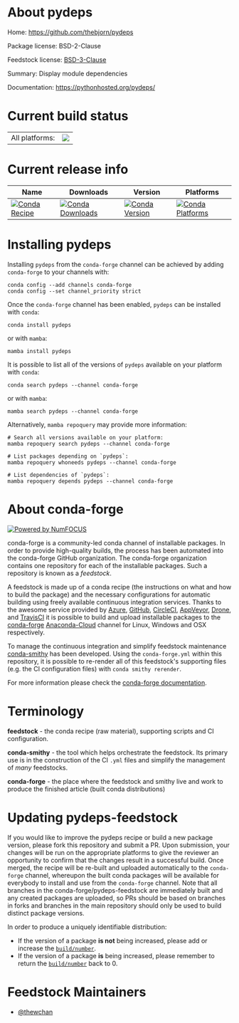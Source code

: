 About pydeps
============

Home: https://github.com/thebjorn/pydeps

Package license: BSD-2-Clause

Feedstock license: [BSD-3-Clause](https://github.com/conda-forge/pydeps-feedstock/blob/main/LICENSE.txt)

Summary: Display module dependencies

Documentation: https://pythonhosted.org/pydeps/

Current build status
====================


<table><tr><td>All platforms:</td>
    <td>
      <a href="https://dev.azure.com/conda-forge/feedstock-builds/_build/latest?definitionId=14989&branchName=main">
        <img src="https://dev.azure.com/conda-forge/feedstock-builds/_apis/build/status/pydeps-feedstock?branchName=main">
      </a>
    </td>
  </tr>
</table>

Current release info
====================

| Name | Downloads | Version | Platforms |
| --- | --- | --- | --- |
| [![Conda Recipe](https://img.shields.io/badge/recipe-pydeps-green.svg)](https://anaconda.org/conda-forge/pydeps) | [![Conda Downloads](https://img.shields.io/conda/dn/conda-forge/pydeps.svg)](https://anaconda.org/conda-forge/pydeps) | [![Conda Version](https://img.shields.io/conda/vn/conda-forge/pydeps.svg)](https://anaconda.org/conda-forge/pydeps) | [![Conda Platforms](https://img.shields.io/conda/pn/conda-forge/pydeps.svg)](https://anaconda.org/conda-forge/pydeps) |

Installing pydeps
=================

Installing `pydeps` from the `conda-forge` channel can be achieved by adding `conda-forge` to your channels with:

```
conda config --add channels conda-forge
conda config --set channel_priority strict
```

Once the `conda-forge` channel has been enabled, `pydeps` can be installed with `conda`:

```
conda install pydeps
```

or with `mamba`:

```
mamba install pydeps
```

It is possible to list all of the versions of `pydeps` available on your platform with `conda`:

```
conda search pydeps --channel conda-forge
```

or with `mamba`:

```
mamba search pydeps --channel conda-forge
```

Alternatively, `mamba repoquery` may provide more information:

```
# Search all versions available on your platform:
mamba repoquery search pydeps --channel conda-forge

# List packages depending on `pydeps`:
mamba repoquery whoneeds pydeps --channel conda-forge

# List dependencies of `pydeps`:
mamba repoquery depends pydeps --channel conda-forge
```


About conda-forge
=================

[![Powered by
NumFOCUS](https://img.shields.io/badge/powered%20by-NumFOCUS-orange.svg?style=flat&colorA=E1523D&colorB=007D8A)](https://numfocus.org)

conda-forge is a community-led conda channel of installable packages.
In order to provide high-quality builds, the process has been automated into the
conda-forge GitHub organization. The conda-forge organization contains one repository
for each of the installable packages. Such a repository is known as a *feedstock*.

A feedstock is made up of a conda recipe (the instructions on what and how to build
the package) and the necessary configurations for automatic building using freely
available continuous integration services. Thanks to the awesome service provided by
[Azure](https://azure.microsoft.com/en-us/services/devops/), [GitHub](https://github.com/),
[CircleCI](https://circleci.com/), [AppVeyor](https://www.appveyor.com/),
[Drone](https://cloud.drone.io/welcome), and [TravisCI](https://travis-ci.com/)
it is possible to build and upload installable packages to the
[conda-forge](https://anaconda.org/conda-forge) [Anaconda-Cloud](https://anaconda.org/)
channel for Linux, Windows and OSX respectively.

To manage the continuous integration and simplify feedstock maintenance
[conda-smithy](https://github.com/conda-forge/conda-smithy) has been developed.
Using the ``conda-forge.yml`` within this repository, it is possible to re-render all of
this feedstock's supporting files (e.g. the CI configuration files) with ``conda smithy rerender``.

For more information please check the [conda-forge documentation](https://conda-forge.org/docs/).

Terminology
===========

**feedstock** - the conda recipe (raw material), supporting scripts and CI configuration.

**conda-smithy** - the tool which helps orchestrate the feedstock.
                   Its primary use is in the construction of the CI ``.yml`` files
                   and simplify the management of *many* feedstocks.

**conda-forge** - the place where the feedstock and smithy live and work to
                  produce the finished article (built conda distributions)


Updating pydeps-feedstock
=========================

If you would like to improve the pydeps recipe or build a new
package version, please fork this repository and submit a PR. Upon submission,
your changes will be run on the appropriate platforms to give the reviewer an
opportunity to confirm that the changes result in a successful build. Once
merged, the recipe will be re-built and uploaded automatically to the
`conda-forge` channel, whereupon the built conda packages will be available for
everybody to install and use from the `conda-forge` channel.
Note that all branches in the conda-forge/pydeps-feedstock are
immediately built and any created packages are uploaded, so PRs should be based
on branches in forks and branches in the main repository should only be used to
build distinct package versions.

In order to produce a uniquely identifiable distribution:
 * If the version of a package **is not** being increased, please add or increase
   the [``build/number``](https://docs.conda.io/projects/conda-build/en/latest/resources/define-metadata.html#build-number-and-string).
 * If the version of a package **is** being increased, please remember to return
   the [``build/number``](https://docs.conda.io/projects/conda-build/en/latest/resources/define-metadata.html#build-number-and-string)
   back to 0.

Feedstock Maintainers
=====================

* [@thewchan](https://github.com/thewchan/)

